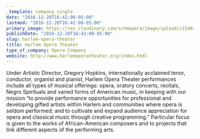 ```yaml
---
_template: company_single
date: "2016-12-20T16:42:00-05:00"
lastmod: "2016-12-20T16:42:00-05:00"
primary_image: https://res.cloudinary.com/schmopera/image/upload/v1546480697/media/2019/01/Logo-HarlemOperaTheater.png
publishDate: "2016-12-20T16:42:00-05:00"
slug: harlem-opera-theater
title: Harlem Opera Theater
type_of_company: Opera Company
website: http://www.harlemoperatheater.org/index.html
---
```

Under Artistic Director, Gregory Hopkins, internationally acclaimed tenor, conductor, organist and pianist, Harlem Opera Theater performances include all types of musical offerings: opera, oratory concerts, recitals, Negro Spirituals and varied forms of American music, in keeping with our mission “to provide performance opportunities for professional and developing gifted artists within Harlem and communities where opera is seldom performed; and to cultivate and expand audience appreciation for opera and classical music through creative programming.” Particular focus is given to the works of African-American composers and to projects that link different aspects of the performing arts.